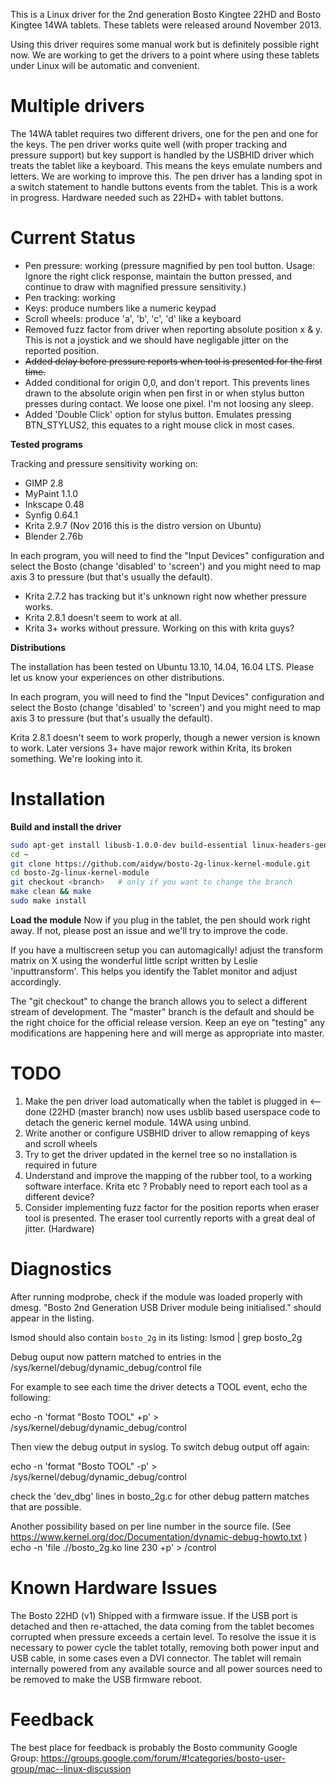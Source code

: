 This is a Linux driver for the 2nd generation Bosto Kingtee 22HD and Bosto Kingtee 14WA tablets.
These tablets were released around November 2013.

Using this driver requires some manual work but is definitely possible right now. We are
working to get the drivers to a point where using these tablets under Linux will be automatic
and convenient.

Multiple drivers
================

The 14WA tablet requires two different drivers, one for the pen and one for the keys.
The pen driver works quite well (with proper tracking and pressure support) but key support
is handled by the USBHID driver which treats the tablet like a keyboard. This means the keys
emulate numbers and letters. We are working to improve this.
The pen driver has a landing spot in a switch statement to handle buttons events from the tablet. This is a work in progress.
Hardware needed such as 22HD+ with tablet buttons.

Current Status
==============

* Pen pressure: working (pressure magnified by pen tool button. Usage: Ignore the right click response, maintain the button pressed, and continue to draw with magnified pressure sensitivity.)
* Pen tracking: working
* Keys: produce numbers like a numeric keypad
* Scroll wheels: produce 'a', 'b', 'c', 'd' like a keyboard
* Removed fuzz factor from driver when reporting absolute position x & y. This is not a joystick and we should have negligable jitter on the reported position.
* ~~Added delay before pressure reports when tool is presented for the first time.~~
* Added conditional for origin 0,0, and don't report. This prevents lines drawn to the absolute origin when pen first in or when stylus button presses during contact. We loose one pixel. I'm not loosing any sleep.
* Added 'Double Click' option for stylus button. Emulates pressing BTN_STYLUS2, this equates to a right mouse click in most cases.

**Tested programs**

Tracking and pressure sensitivity working on:

* GIMP 2.8
* MyPaint 1.1.0
* Inkscape 0.48
* Synfig 0.64.1
* Krita 2.9.7 (Nov 2016 this is the distro version on Ubuntu) 
* Blender 2.76b

In each program, you will need to find the "Input Devices" configuration and select the Bosto (change 'disabled' to 'screen') and you might need to map axis 3 to pressure (but that's usually the default).

* Krita 2.7.2 has tracking but it's unknown right now whether pressure works.
* Krita 2.8.1 doesn't seem to work at all.
* Krita 3+ works without pressure. Working on this with krita guys?

**Distributions**

The installation has been tested on Ubuntu 13.10, 14.04, 16.04 LTS. Please let us know your experiences on other distributions.


In each program, you will need to find the "Input Devices" configuration and select the Bosto (change 'disabled' to 'screen') and you might need to map axis 3 to pressure (but that's usually the default).

Krita 2.8.1 doesn't seem to work properly, though a newer version is known to work. Later versions 3+ have major rework within Krita, its broken something. We're looking into it.

Installation
============

**Build and install the driver**

```bash
sudo apt-get install libusb-1.0.0-dev build-essential linux-headers-generic git     # install requirements
cd ~
git clone https://github.com/aidyw/bosto-2g-linux-kernel-module.git
cd bosto-2g-linux-kernel-module
git checkout <branch>   # only if you want to change the branch
make clean && make
sudo make install
```

**Load the module**
Now if you plug in the tablet, the pen should work right away. If not, please post an issue and we'll try to improve the code.

If you have a multiscreen setup you can automagically! adjust the transform matrix on X using the wonderful little script written by Leslie  'inputtransform'.
This helps you identify the Tablet monitor and adjust accordingly.

The "git checkout" to change the branch allows you to select a different stream of development.
The "master" branch is the default and should be the right choice for the official release version.
Keep an eye on "testing" any modifications are happening here and will merge as appropriate into master.


TODO
====

1. Make the pen driver load automatically when the tablet is plugged in  <-- done (22HD (master branch) now uses usblib based userspace code to detach the generic kernel module. 14WA using unbind.
2. Write another or configure USBHID driver to allow remapping of keys and scroll wheels
3. Try to get the driver updated in the kernel tree so no installation is required in future
4. Understand and improve the mapping of the rubber tool, to a working software interface. Krita etc ? Probably need to report each tool as a different device?
5. Consider implementing fuzz factor for the position reports when eraser tool is presented. The eraser tool currently reports with a great deal of jitter. (Hardware)

Diagnostics
===========

After running modprobe, check if the module was loaded properly with dmesg.
"Bosto 2nd Generation USB Driver module being initialised." should appear in the listing.

lsmod should also contain `bosto_2g` in its listing: lsmod | grep bosto_2g

Debug ouput now pattern matched to entries in the /sys/kernel/debug/dynamic_debug/control file


For example to see each time the driver detects a TOOL event, echo the following:

echo -n 'format "Bosto TOOL" +p' > /sys/kernel/debug/dynamic_debug/control

Then view the debug output in syslog. To switch debug output off again:

echo -n 'format "Bosto TOOL" -p' > /sys/kernel/debug/dynamic_debug/control

check the 'dev_dbg' lines in bosto_2g.c for other debug pattern matches that are possible.

Another possibility based on per line number in the source file.
(See https://www.kernel.org/doc/Documentation/dynamic-debug-howto.txt )
echo -n 'file ./<path to source>/bosto_2g.ko line 230 +p' > <debugfs>/control

Known Hardware Issues
=====================

The Bosto 22HD (v1) Shipped with a firmware issue. If the USB port is detached and then re-attached, the data coming from the tablet becomes corrupted when pressure exceeds a certain level.
To resolve the issue it is necessary to power cycle the tablet totally, removing both power input and USB cable, in some cases even a DVI connector.
The tablet will remain internally powered from any available source and all power sources need to be removed to make the USB firmware reboot.

Feedback
========

The best place for feedback is probably the Bosto community Google Group:
https://groups.google.com/forum/#!categories/bosto-user-group/mac--linux-discussion

